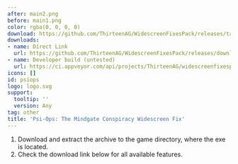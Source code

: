 ```yaml
---
after: main2.png
before: main1.png
color: rgba(0, 0, 0, 0)
download: https://github.com/ThirteenAG/WidescreenFixesPack/releases/tag/psiops
downloads:
- name: Direct Link
  url: https://github.com/ThirteenAG/WidescreenFixesPack/releases/download/psiops/PsiOpsTheMindgateConspiracy.WidescreenFix.zip
- name: Developer build (untested)
  url: https://ci.appveyor.com/api/projects/ThirteenAG/widescreenfixespack/artifacts/PsiOpsTheMindgateConspiracy.WidescreenFix.zip?branch=master
icons: []
id: psiops
logo: logo.svg
support:
  tooltip: ''
  version: Any
tag: other
title: 'Psi-Ops: The Mindgate Conspiracy Widescreen Fix'
---
```


1. Download and extract the archive to the game directory, where the exe is located.
2. Check the download link below for all available features.

